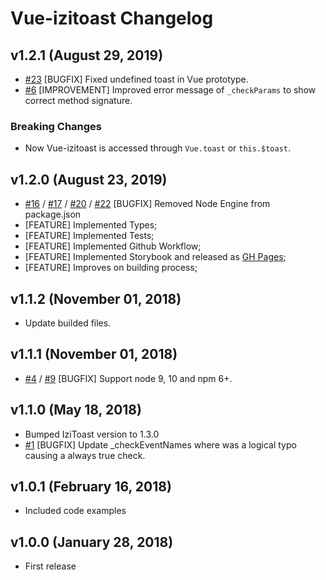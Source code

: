 # Vue-izitoast Changelog

## v1.2.1 (August 29, 2019)

- [#23](https://github.com/arthurvasconcelos/vue-izitoast/issues/23) [BUGFIX] Fixed undefined toast in Vue prototype.
- [#6](https://github.com/arthurvasconcelos/vue-izitoast/issues/6) [IMPROVEMENT] Improved error message of `_checkParams` to show correct method signature.

### Breaking Changes

- Now Vue-izitoast is accessed through `Vue.toast` or `this.$toast`.

## v1.2.0 (August 23, 2019)

- [#16](https://github.com/arthurvasconcelos/vue-izitoast/issue/16) / [#17](https://github.com/arthurvasconcelos/vue-izitoast/issue/17) / [#20](https://github.com/arthurvasconcelos/vue-izitoast/pull/20) / [#22](https://github.com/arthurvasconcelos/vue-izitoast/pull/20) [BUGFIX] Removed Node Engine from package.json
- [FEATURE] Implemented Types;
- [FEATURE] Implemented Tests;
- [FEATURE] Implemented Github Workflow;
- [FEATURE] Implemented Storybook and released as [GH Pages](https://arthurvasconcelos.com.br/vue-izitoast);
- [FEATURE] Improves on building process;

## v1.1.2 (November 01, 2018)

- Update builded files.

## v1.1.1 (November 01, 2018)

- [#4](https://github.com/arthurvasconcelos/vue-izitoast/pull/4) / [#9](https://github.com/arthurvasconcelos/vue-izitoast/pull/9) [BUGFIX] Support node 9, 10 and npm 6+.

## v1.1.0 (May 18, 2018)

- Bumped IziToast version to 1.3.0
- [#1](https://github.com/arthurvasconcelos/vue-izitoast/pull/1) [BUGFIX] Update _checkEventNames where was a logical typo causing a always true check.

## v1.0.1 (February 16, 2018)

- Included code examples

## v1.0.0 (January 28, 2018)

- First release